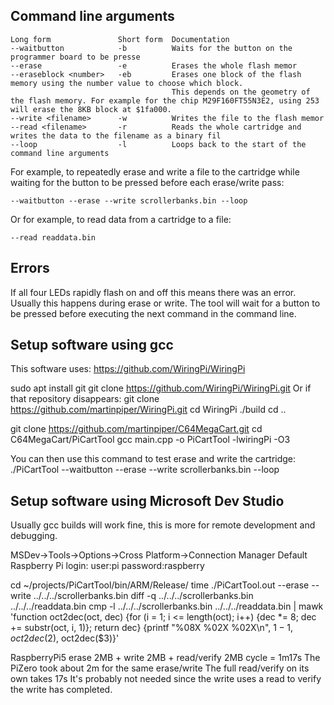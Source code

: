 ## Command line arguments

	Long form				Short form	Documentation
	--waitbutton			-b			Waits for the button on the programmer board to be presse
	--erase					-e			Erases the whole flash memor
	--eraseblock <number>	-eb			Erases one block of the flash memory using the number value to choose which block.
										This depends on the geometry of the flash memory. For example for the chip M29F160FT55N3E2, using 253 will erase the 8KB block at $1fa000.
	--write <filename>		-w			Writes the file to the flash memor
	--read <filename>		-r			Reads the whole cartridge and writes the data to the filename as a binary fil
	--loop					-l			Loops back to the start of the command line arguments

For example, to repeatedly erase and write a file to the cartridge while waiting for the button to be pressed before each erase/write pass:

	--waitbutton --erase --write scrollerbanks.bin --loop


Or for example, to read data from a cartridge to a file:

	--read readdata.bin

## Errors

If all four LEDs rapidly flash on and off this means there was an error. Usually this happens during erase or write.
The tool will wait for a button to be pressed before executing the next command in the command line.


## Setup software using gcc

This software uses: https://github.com/WiringPi/WiringPi

sudo apt install git
git clone https://github.com/WiringPi/WiringPi.git
Or if that repository disappears: git clone https://github.com/martinpiper/WiringPi.git
cd WiringPi
./build
cd ..

git clone https://github.com/martinpiper/C64MegaCart.git
cd C64MegaCart/PiCartTool
gcc main.cpp -o PiCartTool -lwiringPi -O3

You can then use this command to test erase and write the cartridge: ./PiCartTool --waitbutton --erase --write scrollerbanks.bin --loop



## Setup software using Microsoft Dev Studio

Usually gcc builds will work fine, this is more for remote development and debugging.

MSDev->Tools->Options->Cross Platform->Connection Manager
Default Raspberry Pi login: user:pi password:raspberry


cd ~/projects/PiCartTool/bin/ARM/Release/
time ./PiCartTool.out --erase --write ../../../scrollerbanks.bin
diff -q ../../../scrollerbanks.bin ../../../readdata.bin
cmp -l ../../../scrollerbanks.bin ../../../readdata.bin | mawk 'function oct2dec(oct,     dec) {for (i = 1; i <= length(oct); i++) {dec *= 8; dec += substr(oct, i, 1)}; return dec} {printf "%08X %02X %02X\n", $1-1, oct2dec($2), oct2dec($3)}'



RaspberryPi5 erase 2MB + write 2MB + read/verify 2MB cycle = 1m17s
The PiZero took about 2m for the same erase/write
The full read/verify on its own takes 17s
It's probably not needed since the write uses a read to verify the write has completed.
